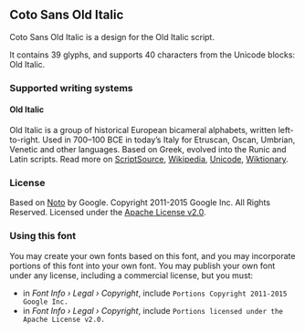 
## Coto Sans Old Italic

Coto Sans Old Italic is a design for the Old Italic script.

It contains 39 glyphs, and supports 40 characters from the Unicode blocks: Old Italic.


### Supported writing systems


#### Old Italic

Old Italic is a group of historical European bicameral alphabets, written left-to-right. Used in 700–100 BCE in today’s Italy for Etruscan, Oscan, Umbrian, Venetic and other languages. Based on Greek, evolved into the Runic and Latin scripts. Read more on [ScriptSource](https://scriptsource.org/scr/Ital), [Wikipedia](https://en.wikipedia.org/wiki/ISO_15924:Ital), [Unicode](https://www.unicode.org/versions/Unicode13.0.0/ch08.pdf#G27379), [Wiktionary](https://en.wiktionary.org/wiki/Category:Old_Italic_script).


### License

Based on [Noto](https://github.com/notofonts) by Google. Copyright 2011-2015 Google Inc. All Rights Reserved. Licensed under the [Apache License v2.0](https://www.apache.org/licenses/LICENSE-2.0.txt).

### Using this font

You may create your own fonts based on this font, and you may incorporate portions of this font into your own font. You may publish your own font under any license, including a commercial license, but you must:

- in _Font Info › Legal › Copyright_, include `Portions Copyright 2011-2015 Google Inc.`
- in _Font Info › Legal › Copyright_, include `Portions licensed under the Apache License v2.0.`
